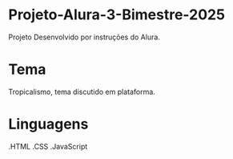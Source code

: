 # Projeto-Alura-3-Bimestre-2025
Projeto Desenvolvido por instruções do Alura.
# Tema
Tropicalismo, tema discutido em plataforma.
# Linguagens
.HTML
.CSS
.JavaScript
